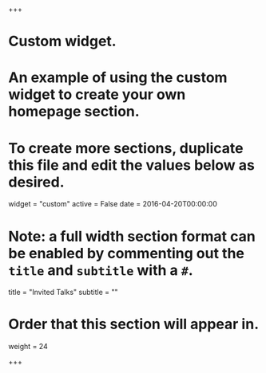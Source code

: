 +++
# Custom widget.
# An example of using the custom widget to create your own homepage section.
# To create more sections, duplicate this file and edit the values below as desired.
widget = "custom"
active = False
date = 2016-04-20T00:00:00

# Note: a full width section format can be enabled by commenting out the `title` and `subtitle` with a `#`.
title = "Invited Talks"
subtitle = ""

# Order that this section will appear in.
weight = 24

+++     
